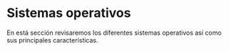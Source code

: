 # Sistemas operativos

En está sección revisaremos los diferentes sistemas operativos así como sus principales características.

